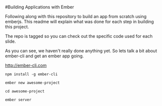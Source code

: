 #Building Applications with Ember

Following along with this repository to build an app from scratch using emberjs. This readme will explain what was done for each step in building this project.

The repo is tagged so you can check out the specific code used for each slide.

As you can see, we haven't really done anything yet. So lets talk a bit about ember-cli and get an ember app going.

http://ember-cli.com

`npm install -g ember-cli`

`ember new awesome-project`

`cd awesome-project`

`ember server`
